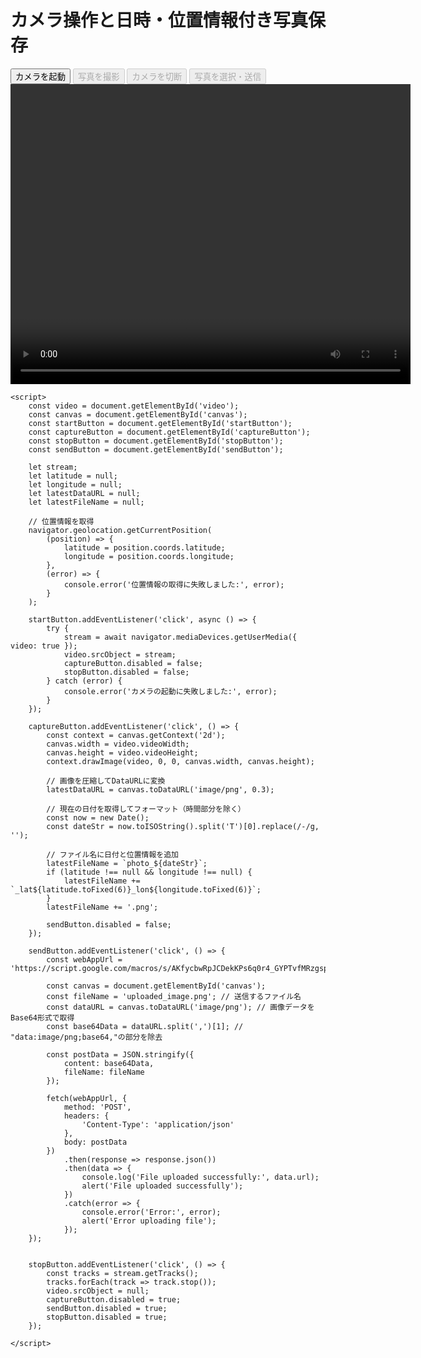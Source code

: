 <!DOCTYPE html>
<html lang="ja">

<head>
    <meta charset="UTF-8">
    <meta name="viewport" content="width=device-width, initial-scale=1.0">
    <title>カメラ操作と日時・位置情報付き写真保存</title>
</head>

<body>
    <h1>カメラ操作と日時・位置情報付き写真保存</h1>
    <button id="startButton">カメラを起動</button>
    <button id="captureButton" disabled>写真を撮影</button>
    <button id="stopButton" disabled>カメラを切断</button>
    <button id="sendButton" disabled>写真を選択・送信</button>
    <video id="video" width="640" height="480" autoplay></video>
    <canvas id="canvas" width="640" height="480" style="display: none;"></canvas>

    <script>
        const video = document.getElementById('video');
        const canvas = document.getElementById('canvas');
        const startButton = document.getElementById('startButton');
        const captureButton = document.getElementById('captureButton');
        const stopButton = document.getElementById('stopButton');
        const sendButton = document.getElementById('sendButton');

        let stream;
        let latitude = null;
        let longitude = null;
        let latestDataURL = null;
        let latestFileName = null;

        // 位置情報を取得
        navigator.geolocation.getCurrentPosition(
            (position) => {
                latitude = position.coords.latitude;
                longitude = position.coords.longitude;
            },
            (error) => {
                console.error('位置情報の取得に失敗しました:', error);
            }
        );

        startButton.addEventListener('click', async () => {
            try {
                stream = await navigator.mediaDevices.getUserMedia({ video: true });
                video.srcObject = stream;
                captureButton.disabled = false;
                stopButton.disabled = false;
            } catch (error) {
                console.error('カメラの起動に失敗しました:', error);
            }
        });

        captureButton.addEventListener('click', () => {
            const context = canvas.getContext('2d');
            canvas.width = video.videoWidth;
            canvas.height = video.videoHeight;
            context.drawImage(video, 0, 0, canvas.width, canvas.height);

            // 画像を圧縮してDataURLに変換
            latestDataURL = canvas.toDataURL('image/png', 0.3);

            // 現在の日付を取得してフォーマット（時間部分を除く）
            const now = new Date();
            const dateStr = now.toISOString().split('T')[0].replace(/-/g, '');

            // ファイル名に日付と位置情報を追加
            latestFileName = `photo_${dateStr}`;
            if (latitude !== null && longitude !== null) {
                latestFileName += `_lat${latitude.toFixed(6)}_lon${longitude.toFixed(6)}`;
            }
            latestFileName += '.png';

            sendButton.disabled = false;
        });

        sendButton.addEventListener('click', () => {
            const webAppUrl = 'https://script.google.com/macros/s/AKfycbwRpJCDekKPs6q0r4_GYPTvfMRzgspvpDp1wYLIkLZqQERzqG9ALoKpy2asaepvNevYsg/exec';

            const canvas = document.getElementById('canvas');
            const fileName = 'uploaded_image.png'; // 送信するファイル名
            const dataURL = canvas.toDataURL('image/png'); // 画像データをBase64形式で取得
            const base64Data = dataURL.split(',')[1]; // "data:image/png;base64,"の部分を除去

            const postData = JSON.stringify({
                content: base64Data,
                fileName: fileName
            });

            fetch(webAppUrl, {
                method: 'POST',
                headers: {
                    'Content-Type': 'application/json'
                },
                body: postData
            })
                .then(response => response.json())
                .then(data => {
                    console.log('File uploaded successfully:', data.url);
                    alert('File uploaded successfully');
                })
                .catch(error => {
                    console.error('Error:', error);
                    alert('Error uploading file');
                });
        });


        stopButton.addEventListener('click', () => {
            const tracks = stream.getTracks();
            tracks.forEach(track => track.stop());
            video.srcObject = null;
            captureButton.disabled = true;
            sendButton.disabled = true;
            stopButton.disabled = true;
        });
    
    </script>
</body>

</html>